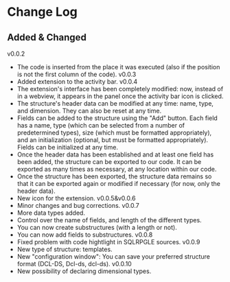 # Change Log

## Added & Changed
v0.0.2
- The code is inserted from the place it was executed (also if the position is not the first column of the code).
v0.0.3
- Added extension to the activity bar.
v0.0.4
- The extension's interface has been completely modified: now, instead of in a webview, it appears in the panel once the activity bar icon is clicked.
- The structure's header data can be modified at any time: name, type, and dimension. They can also be reset at any time.
- Fields can be added to the structure using the "Add" button. Each field has a name, type (which can be selected from a number of predetermined types), size (which must be formatted appropriately), and an initialization (optional, but must be formatted appropriately). Fields can be initialized at any time.
- Once the header data has been established and at least one field has been added, the structure can be exported to our code. It can be exported as many times as necessary, at any location within our code.
- Once the structure has been exported, the structure data remains so that it can be exported again or modified if necessary (for now, only the header data).
- New icon for the extension.
v0.0.5&v0.0.6
- Minor changes and bug corrections.
v0.0.7
- More data types added.
- Control over the name of fields, and length of the different types.
- You can now create substructures (with a length or not).
- You can now add fields to substructures.
v0.0.8
- Fixed problem with code hightlight in SQLRPGLE sources.
v0.0.9
- New type of structure: templates.
- New "configuration window":
    You can save your preferred structure format (DCL-DS, Dcl-ds, dcl-ds).
v0.0.10
- New possibility of declaring dimensional types.